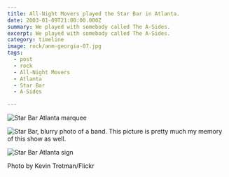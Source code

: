 ```yaml
---
title: All-Night Movers played the Star Bar in Atlanta.
date: 2003-01-09T21:00:00.000Z
summary: We played with somebody called The A-Sides.
excerpt: We played with somebody called The A-Sides.
category: timeline
image: rock/anm-georgia-07.jpg
tags:
  - post
  - rock
  - All-Night Movers
  - Atlanta
  - Star Bar
  - A-Sides

---
```


![Star Bar Atlanta marquee](/static/img/rock/anm-georgia-07.jpg "Star Bar Atlanta marquee")

![Star Bar, blurry photo of a band.](/static/img/rock/anm-georgia-08.jpg "Star Bar, blurry photo of a band.")
This picture is pretty much my memory of this show as well.

![Star Bar Atlanta sign](/static/img/rock/star-bar-sign.jpg "Star Bar Atlanta sign")
<figcaption>Photo by Kevin Trotman/Flickr</figcaption>